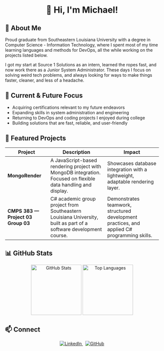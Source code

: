 <!-- Banner -->
<h1 align="center">👋 Hi, I'm Michael!</h1>

## 🚀 About Me
   Proud graduate from Southeastern Louisiana University with a degree in Computer Science - Information Technology, where I spent most of my time learning languages and methods for DevOps, all the while working on the projects listed below. 

   I got my start at Source 1 Solutions as an intern, learned the ropes fast, and now work there as a Junior System Administrator. These days I focus on solving weird tech problems, and always looking for ways to make things faster, cleaner, and less of a headache.

## 🎯 Current & Future Focus
- Acquiring certifications relevant to my future endeavors
- Expanding skills in system administration and engineering
- Returning to DevOps and coding projects I enjoyed during college
- Building solutions that are fast, reliable, and user-friendly

## 📂 Featured Projects
| Project | Description | Impact |
| --- | --- | --- |
| **MongoRender** | A JavaScript-based rendering project with MongoDB integration. Focused on flexible data handling and display. | Showcases database integration with a lightweight, adaptable rendering layer. |
| **CMPS 383 — Project 03 Group 03** | C# academic group project from Southeastern Louisiana University, built as part of a software development course. | Demonstrates teamwork, structured development practices, and applied C# programming skills. |

## 📊 GitHub Stats
<p align="center">
  <img src="https://github-readme-stats.vercel.app/api?username=MichaelR2002&show_icons=true&theme=tokyonight" alt="GitHub Stats" height="165"/>
  <img src="https://github-readme-stats.vercel.app/api/top-langs/?username=MichaelR2002&layout=compact&theme=tokyonight" alt="Top Languages" height="165"/>
</p>

## 📫 Connect

<p align="center">
  <a href="https://linkedin.com/in/YOURPROFILE" target="_blank">
    <img src="https://img.shields.io/badge/LinkedIn-0077B5?style=for-the-badge&logo=linkedin&logoColor=white" alt="LinkedIn"/>
  </a>
  &nbsp;
  <a href="https://github.com/YOURUSERNAME" target="_blank">
    <img src="https://img.shields.io/badge/GitHub-171515?style=for-the-badge&logo=github&logoColor=white" alt="GitHub"/>
  </a>
</p>
